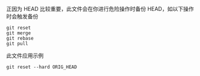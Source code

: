 正因为 HEAD 比较重要，此文件会在你进行危险操作时备份 HEAD，如以下操作时会触发备份

```text
git reset
git merge
git rebase
git pull
```

此文件应用示例

```text
git reset --hard ORIG_HEAD
```